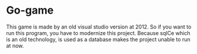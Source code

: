# Go-game
This game is made by an old visual studio version at 2012. So if you want to run this program, you have to modernize this project.
Because sqlCe which is an old technology, is used as a database makes the project unable to run at now.
